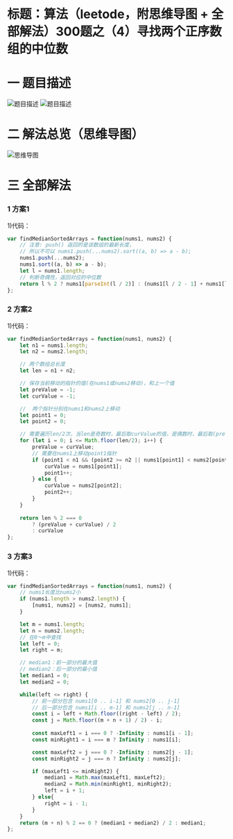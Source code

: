 # 标题：算法（leetode，附思维导图 + 全部解法）300题之（4）寻找两个正序数组的中位数

# 一 题目描述
![题目描述](https://cdn.jsdelivr.net/gh/CYBYOB/img/2021-7-25/1627202999506-image.png)
![题目描述](https://cdn.jsdelivr.net/gh/CYBYOB/img/2021-7-25/1627202974813-image.png)

# 二 解法总览（思维导图）
![思维导图](https://cdn.jsdelivr.net/gh/CYBYOB/img/2021-7-31/1627723652734-%E7%AE%97%E6%B3%95%EF%BC%88leetode%EF%BC%8C%E9%99%84%E6%80%9D%E7%BB%B4%E5%AF%BC%E5%9B%BE%20+%20%E5%85%A8%E9%83%A8%E8%A7%A3%E6%B3%95%EF%BC%89300%E9%A2%98%E4%B9%8B%EF%BC%884%EF%BC%89%E5%AF%BB%E6%89%BE%E4%B8%A4%E4%B8%AA%E6%AD%A3%E5%BA%8F%E6%95%B0%E7%BB%84%E7%9A%84%E4%B8%AD%E4%BD%8D%E6%95%B0.png)

# 三 全部解法
### 1 方案1
1)代码：
```js
var findMedianSortedArrays = function(nums1, nums2) {
    // 注意: push() 返回的是该数组的最新长度，
    // 所以不可以 nums1.push(...nums2).sort((a, b) => a - b);
    nums1.push(...nums2);
    nums1.sort((a, b) => a - b);
    let l = nums1.length;
    // 判断奇偶性，返回对应的中位数
    return l % 2 ? nums1[parseInt(l / 2)] : (nums1[l / 2 - 1] + nums1[l / 2]) / 2;
};
```

### 2 方案2
1)代码：
```js
var findMedianSortedArrays = function(nums1, nums2) {
    let n1 = nums1.length;
    let n2 = nums2.length;

    // 两个数组总长度
    let len = n1 + n2;

    // 保存当前移动的指针的值(在nums1或nums2移动)，和上一个值
    let preValue = -1;
    let curValue = -1;

    //  两个指针分别在nums1和nums2上移动
    let point1 = 0;
    let point2 = 0;

    // 需要遍历len/2次，当len是奇数时，最后取curValue的值，是偶数时，最后取(preValue + curValue)/2的值
    for (let i = 0; i <= Math.floor(len/2); i++) {
        preValue = curValue;
        // 需要在nums1上移动point1指针
        if (point1 < n1 && (point2 >= n2 || nums1[point1] < nums2[point2])) {
            curValue = nums1[point1];
            point1++;
        } else {
            curValue = nums2[point2];
            point2++;
        }
    }
    
    return len % 2 === 0 
        ? (preValue + curValue) / 2
        : curValue
};
```

### 3 方案3
1)代码：
```js
var findMedianSortedArrays = function(nums1, nums2) {
    // nums1长度比nums2小
    if (nums1.length > nums2.length) {
        [nums1, nums2] = [nums2, nums1];
    }

    let m = nums1.length;
    let n = nums2.length;
    // 在0～m中查找
    let left = 0;
    let right = m;

    // median1：前一部分的最大值
    // median2：后一部分的最小值
    let median1 = 0;
    let median2 = 0;

    while(left <= right) {
        // 前一部分包含 nums1[0 .. i-1] 和 nums2[0 .. j-1]
        // 后一部分包含 nums1[i .. m-1] 和 nums2[j .. n-1]
        const i = left + Math.floor((right - left) / 2);
        const j = Math.floor((m + n + 1) / 2) - i;
        
        const maxLeft1 = i === 0 ? -Infinity : nums1[i - 1];
        const minRight1 = i === m ? Infinity : nums1[i];

        const maxLeft2 = j === 0 ? -Infinity : nums2[j - 1];
        const minRight2 = j === n ? Infinity : nums2[j];

        if (maxLeft1 <= minRight2) {
            median1 = Math.max(maxLeft1, maxLeft2);
            median2 = Math.min(minRight1, minRight2);
            left = i + 1;
        } else{
            right = i - 1;
        }
    }
    return (m + n) % 2 == 0 ? (median1 + median2) / 2 : median1;
};
```